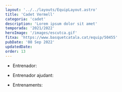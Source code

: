 ```yaml
---
layout: '../../layouts/EquipLayout.astro'
title: 'Cadet Vermell'
categoria: 'cadet'
description: 'Lorem ipsum dolor sit amet'
temporada: '2021/2022'
heroImage: '/images/escutca.gif'
fitxa: 'https://www.basquetcatala.cat/equip/50455'
pubDate: '08 Sep 2022'
updatedDate:
order: 13
---
```


- Entrenador:

- Entrenador ajudant:

- Entrenaments:
